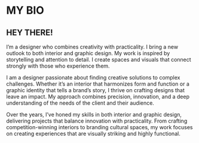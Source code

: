 # MY BIO

##  HEY THERE!

I’m a designer who combines creativity with
practicality. I bring a new outlook to both interior
and graphic design. My work is inspired by
storytelling and attention to detail. I create spaces
and visuals that connect strongly with those who
experience them.

I am a designer passionate about finding creative solutions to complex challenges.
Whether it’s an interior that harmonizes form and function or a graphic identity that tells a brand’s story,
I thrive on crafting designs that leave an impact.
My approach combines precision, innovation, and a deep understanding of the needs of the client and their audience.

Over the years, I’ve honed my skills in both interior and graphic design,
delivering projects that balance innovation with practicality.
From crafting competition-winning interiors to branding cultural spaces,
my work focuses on creating experiences that are visually striking and highly functional.
